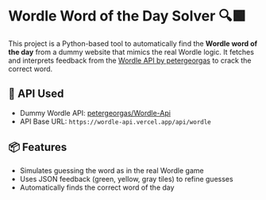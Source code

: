 # Wordle Word of the Day Solver 🔍🟩

This project is a Python-based tool to automatically find the **Wordle word of the day** from a dummy website that mimics the real Wordle logic. It fetches and interprets feedback from the [Wordle API by petergeorgas](https://github.com/petergeorgas/Wordle-Api) to crack the correct word.

## 🔗 API Used

- Dummy Wordle API: [petergeorgas/Wordle-Api](https://github.com/petergeorgas/Wordle-Api)
- API Base URL: `https://wordle-api.vercel.app/api/wordle`

## 📦 Features

- Simulates guessing the word as in the real Wordle game
- Uses JSON feedback (green, yellow, gray tiles) to refine guesses
- Automatically finds the correct word of the day




